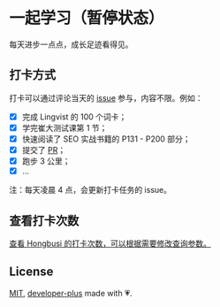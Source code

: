 # 一起学习（暂停状态）

每天进步一点点，成长足迹看得见。

## 打卡方式

打卡可以通过评论当天的 [issue](https://github.com/developer-plus/learn-together/issues) 参与，内容不限。例如：

- [x] 完成 Lingvist 的 100 个词卡；
- [x] 学完崔大测试课第 1 节；
- [x] 快速阅读了 SEO 实战书籍的 P131 - P200 部分；
- [x] 提交了 [PR](https://github.com/natemoo-re/clack/pull/38)；
- [x] 跑步 3 公里；
- [x] ...

注：每天凌晨 4 点，会更新打卡任务的 issue。

## 查看打卡次数

[查看 Hongbusi 的打卡次数，可以根据需要修改查询参数。](https://github.com/developer-plus/learn-together/issues?q=is:issue+is:open+commenter:Hongbusi)

## License

[MIT](./LICENSE), [developer-plus](https://github.com/developer-plus) made with 💗.
